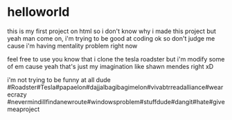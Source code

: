 # helloworld
this is my first project on html
so i don't know why i made this project but yeah man come on, i'm trying to be good at coding ok
so don't judge me cause i'm having mentality problem right now

feel free to use
you know that i clone the tesla roadster but i'm modify some of em cause yeah that's just my imagination like shawn mendes right xD


i'm not trying to be funny at all dude
#Roadster#Tesla#papaelon#dajjalbagibagimelon#vivabtrreadalliance#wearecrazy
#nevermindillfindanewroute#windowsproblem#stuffdude#dangit#hate#givemeaproject

